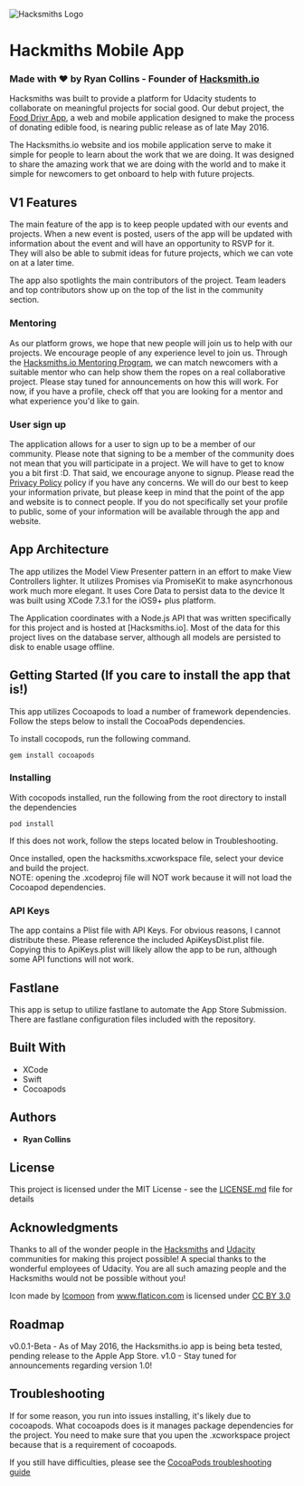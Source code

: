 ![Hacksmiths Logo](https://rawgit.com/teamhacksmiths/food-drivr-backend/master/.github/assets/hacksmiths-logo.png)

# Hackmiths Mobile App
### Made with ❤️ by Ryan Collins - Founder of [Hacksmith.io](http://hacksmiths.io)

Hacksmiths was built to provide a platform for Udacity students to collaborate on meaningful projects for social good.  Our debut project, the [Food Drivr App](https://github.com/teamhacksmiths/food-drivr), a web and mobile application designed to make the process of donating edible food, is nearing public release as of late May 2016.

The Hacksmiths.io website and ios mobile application serve to make it simple for people to learn about the work that we are doing.  It was designed to share the amazing work that we are doing with the world and to make it simple for newcomers to get onboard to help with future projects.

## V1 Features
The main feature of the app is to keep people updated with our events and projects.  When a new event is posted, users of the app will be updated with information about the event and will have an opportunity to RSVP for it.  They will also be able to submit ideas for future projects, which we can vote on at a later time.

The app also spotlights the main contributors of the project.  Team leaders and top contributors show up on the top of the list in the community section.  

### Mentoring
As our platform grows, we hope that new people will join us to help with our projects. We encourage people of any experience level to join us. Through the [Hacksmiths.io Mentoring Program](http://hacksmiths.io/mentoring), we can match newcomers with a suitable mentor who can help show them the ropes on a real collaborative project.  Please stay tuned for announcements on how this will work.  For now, if you have a profile, check off that you are looking for a mentor and what experience you'd like to gain.

### User sign up
The application allows for a user to sign up to be a member of our community.  Please note that signing to be a member of the community does not mean that you will participate in a project.  We will have to get to know you a bit first :D.  That said, we encourage anyone to signup.  Please read the [Privacy Policy](http://hacksmiths.io/privacy) policy if you have any concerns.  We will do our best to keep your information private, but please keep in mind that the point of the app and website is to connect people.  If you do not specifically set your profile to public, some of your information will be available through the app and website.

## App Architecture
The app utilizes the Model View Presenter pattern in an effort to make View Controllers lighter.  It utilizes Promises via PromiseKit to make asyncrhonous work much more elegant.  It uses Core Data to persist data to the device  It was built using XCode 7.3.1 for the iOS9+ plus platform.

The Application coordinates with a Node.js API that was written specifically for this project and is hosted at [Hacksmiths.io].  Most of the data for this project lives on the database server, although all models are persisted to disk to enable usage offline.

## Getting Started (If you care to install the app that is!)
This app utilizes Cocoapods to load a number of framework dependencies.
Follow the steps below to install the CocoaPods dependencies.

To install cocopods, run the following command.
```
gem install cocoapods
```

### Installing
With cocopods installed, run the following from the root directory to install the dependencies
```
pod install
```

If this does not work, follow the steps located below in Troubleshooting.

Once installed, open the hacksmiths.xcworkspace file, select your device and build the project.  
NOTE: opening the .xcodeproj file will NOT work because it will not load the Cocoapod dependencies.

### API Keys
The app contains a Plist file with API Keys.  For obvious reasons, I cannot distribute these.  Please reference the included ApiKeysDist.plist file.  Copying this to ApiKeys.plist will likely allow the app to be run, although some API functions will not work.

## Fastlane
This app is setup to utilize fastlane to automate the App Store Submission.  There are fastlane configuration files included with the repository.

## Built With
- XCode
- Swift
- Cocoapods

## Authors

* **Ryan Collins**

## License

This project is licensed under the MIT License - see the [LICENSE.md](LICENSE.md) file for details

## Acknowledgments
Thanks to all of the wonder people in the [Hacksmiths](https://hacksmiths.io) and [Udacity](https://udacity.com) communities for making this project possible!  A special thanks to the wonderful employees of Udacity.  You are all such amazing people and the Hacksmiths would not be possible without you!

<div>Icon made by <a href="http://www.icomoon.io" title="Icomoon">Icomoon</a> from <a href="http://www.flaticon.com" title="Flaticon">www.flaticon.com</a> is licensed under <a href="http://creativecommons.org/licenses/by/3.0/" title="Creative Commons BY 3.0">CC BY 3.0</a></div>

## Roadmap
v0.0.1-Beta - As of May 2016, the Hacksmiths.io app is being beta tested, pending release to the Apple App Store.
v1.0 - Stay tuned for announcements regarding version 1.0!

## Troubleshooting
If for some reason, you run into issues installing, it's likely due to cocoapods.  What cocoapods does is it manages package dependencies for the project.  You need to make sure that you upen the .xcworkspace project because that is a requirement of cocoapods.

If you still have difficulties, please see the [CocoaPods troubleshooting guide](https://guides.cocoapods.org/using/troubleshooting.html)
